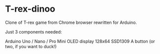 # T-rex-dinoo
Clone of T-rex game from Chrome browser rewritten for Arduino.

Just 3 components needed:

Arduino Uno / Nano / Pro Mini
OLED display 128x64 SSD1309
A button (or two, if you want to duck!)
